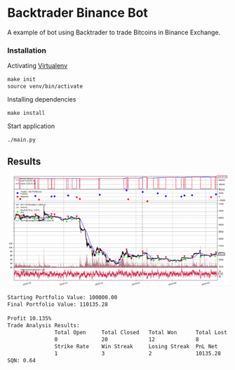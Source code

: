 # Backtrader Binance Bot
A example of bot using Backtrader to trade Bitcoins in Binance Exchange.


### Installation

Activating [Virtualenv](https://virtualenv.pypa.io/en/latest/)
```
make init
source venv/bin/activate
```

Installing dependencies
```
make install
```

Start application
```
./main.py
```

## Results

![alt text](screenshot.png "Backtrader Simulation")


```
Starting Portfolio Value: 100000.00
Final Portfolio Value: 110135.28

Profit 10.135%
Trade Analysis Results:
               Total Open     Total Closed   Total Won      Total Lost     
               0              20             12             8              
               Strike Rate    Win Streak     Losing Streak  PnL Net        
               1              3              2              10135.28       
SQN: 0.64

```
